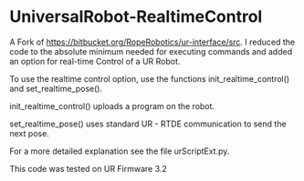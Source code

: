 # UniversalRobot-RealtimeControl
A Fork of https://bitbucket.org/RopeRobotics/ur-interface/src. I reduced the code to the absolute minimum needed for executing commands and added an option for real-time Control of a UR Robot. 

To use the realtime control option, use the functions init_realtime_control() and set_realtime_pose().

init_realtime_control() uploads a program on the robot.

set_realtime_pose() uses standard UR - RTDE communication to send the next pose. 

For a more detailed explanation see the file urScriptExt.py.

This code was tested on UR Firmware 3.2
